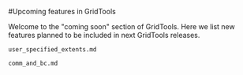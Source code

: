 #Upcoming features in GridTools

Welcome to the "coming soon" section of GridTools. Here we list new features planned to be included in next GridTools releases.

```include
user_specified_extents.md
```

```include
comm_and_bc.md
```

